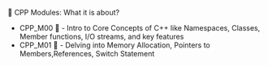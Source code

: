 🧐 CPP Modules: What it is about?
- CPP_M00 🌱 - Intro to Core Concepts of C++ like Namespaces, Classes, Member functions, I/O streams, and key features
- CPP_M01 🌿 - Delving into Memory Allocation, Pointers to Members,References, Switch Statement
